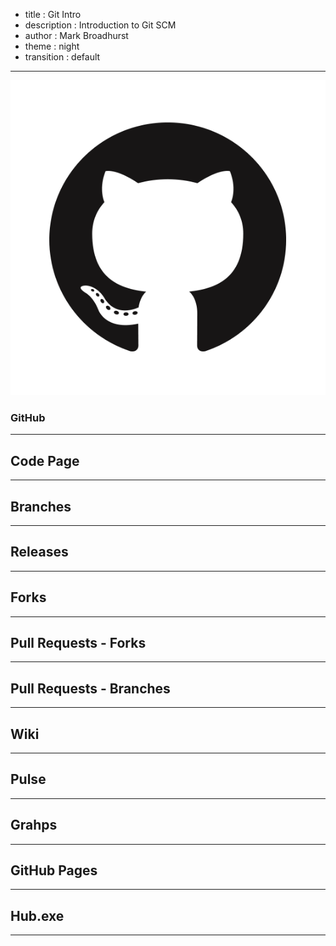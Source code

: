 - title : Git Intro
- description : Introduction to Git SCM
- author : Mark Broadhurst
- theme : night
- transition : default

***

![Octocat](images/GitHub-Mark.png)

### GitHub

***

## Code Page

***

## Branches

***

## Releases

***

## Forks

***

## Pull Requests - Forks

***

## Pull Requests - Branches

***

## Wiki

***

## Pulse

***

## Grahps

***

## GitHub Pages

***

## Hub.exe

***